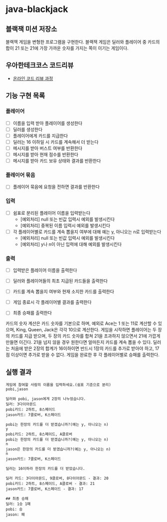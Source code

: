 # java-blackjack

## 블랙잭 미션 저장소
블랙잭 게임을 변형한 프로그램을 구현한다. 블랙잭 게임은 딜러와 플레이어 중 카드의 합이 21 또는 21에 가장 가까운 숫자를 가지는 쪽이 이기는 게임이다.

## 우아한테크코스 코드리뷰

- [온라인 코드 리뷰 과정](https://github.com/woowacourse/woowacourse-docs/blob/master/maincourse/README.md)


## 기능 구현 목록

### 플레이어
- [ ] 이름을 입력 받아 플레이어를 생성한다
- [ ] 딜러를 생성한다
- [ ] 플레이어에게 카드를 지급한다
- [ ] 딜러는 16 이하일 시 카드를 계속해서 더 받는다
- [ ] 메시지를 받아 버스트 여부를 반환한다
- [ ] 메시지를 받아 현재 점수를 반환한다
- [ ] 메시지를 받아 카드 보유 상태와 결과를 반환한다

### 플레이어 묶음
- [ ] 플레이어 묶음에 요청을 전하면 결과를 반환한다

### 입력
- [ ] 쉼표로 분리된 플레이어 이름을 입력받는다
    - [예외처리] null 또는 빈값 입력시 예외를 발생시킨다
    - [예외처리] 중복된 이름 입력시 예외를 발생시킨다
- [ ] 각 플레이어별로 카드를 계속 뽑을지 여부에 대해 예는 y, 아니오는 n로 입력받는다
    - [예외처리] null 또는 빈값 입력시 예외를 발생시킨다
    - [예외처리] y나 n이 아닌 입력에 대해 예외를 발생시킨다

### 출력
- [ ] 입력받은 플레이어 이름을 출력한다
- [ ] 딜러와 플레이어들의 최초 지급된 카드들을 출력한다
- [ ] 카드를 계속 뽑을지 여부와 현재 소지한 카드를 출력한다
- [ ] 게임 종료시 각 플레이어별 결과를 출력한다
- [ ] 최종 승패를 출력한다


카드의 숫자 계산은 카드 숫자를 기본으로 하며, 예외로 Ace는 1 또는 11로 계산할 수 있으며, King, Queen, Jack은 각각 10으로 계산한다.
게임을 시작하면 플레이어는 두 장의 카드를 지급 받으며, 두 장의 카드 숫자를 합쳐 21을 초과하지 않으면서 21에 가깝게 만들면 이긴다. 21을 넘지 않을 경우 원한다면 얼마든지 카드를 계속 뽑을 수 있다.
딜러는 처음에 받은 2장의 합계가 16이하이면 반드시 1장의 카드를 추가로 받아야 하고, 17점 이상이면 추가로 받을 수 없다.
게임을 완료한 후 각 플레이어별로 승패를 출력한다.

## 실행 결과

```
게임에 참여할 사람의 이름을 입력하세요.(쉼표 기준으로 분리)
pobi,jason

딜러와 pobi, jason에게 2장의 나누었습니다.
딜러: 3다이아몬드
pobi카드: 2하트, 8스페이드
jason카드: 7클로버, K스페이드

pobi는 한장의 카드를 더 받겠습니까?(예는 y, 아니오는 n)
y
pobi카드: 2하트, 8스페이드, A클로버
pobi는 한장의 카드를 더 받겠습니까?(예는 y, 아니오는 n)
n
jason은 한장의 카드를 더 받겠습니까?(예는 y, 아니오는 n)
n
jason카드: 7클로버, K스페이드

딜러는 16이하라 한장의 카드를 더 받았습니다.

딜러 카드: 3다이아몬드, 9클로버, 8다이아몬드 - 결과: 20
pobi카드: 2하트, 8스페이드, A클로버 - 결과: 21
jason카드: 7클로버, K스페이드 - 결과: 17

## 최종 승패
딜러: 1승 1패
pobi: 승
jason: 패
```
